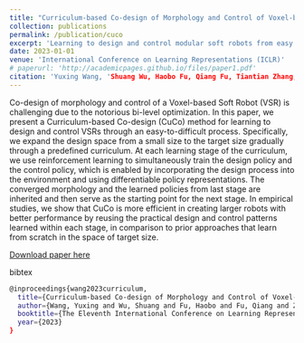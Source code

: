 ```yaml
---
title: "Curriculum-based Co-design of Morphology and Control of Voxel-based Soft Robots"
collection: publications
permalink: /publication/cuco
excerpt: 'Learning to design and control modular soft robots from easy to difficult.'
date: 2023-01-01
venue: 'International Conference on Learning Representations (ICLR)'
# paperurl: 'http://academicpages.github.io/files/paper1.pdf'
citation: 'Yuxing Wang, 'Shuang Wu, Haobo Fu, Qiang Fu, Tiantian Zhang, Yongzhe Chang, Xueqian Wang'
---
```

Co-design of morphology and control of a Voxel-based Soft Robot (VSR) is challenging due to the notorious bi-level optimization. In this paper, we present a Curriculum-based Co-design (CuCo) method for learning to design and control VSRs through an easy-to-difficult process. Specifically, we expand the design space from a small size to the target size gradually through a predefined curriculum. At each learning stage of the curriculum, we use reinforcement learning to simultaneously train the design policy and the control policy, which is enabled by incorporating the design process into the environment and using differentiable policy representations. The converged morphology and the learned policies from last stage are inherited and then serve as the starting point for the next stage. In empirical studies, we show that CuCo is more efficient in creating larger robots with better performance by reusing the practical design and control patterns learned within each stage, in comparison to prior approaches that learn from scratch in the space of target size.

[Download paper here](https://openreview.net/pdf?id=r9fX833CsuN)

bibtex<br />
```bash
@inproceedings{wang2023curriculum,
  title={Curriculum-based Co-design of Morphology and Control of Voxel-based Soft Robots},
  author={Wang, Yuxing and Wu, Shuang and Fu, Haobo and Fu, Qiang and Zhang, Tiantian and Chang, Yongzhe and Wang, Xueqian},
  booktitle={The Eleventh International Conference on Learning Representations},
  year={2023}
}
```